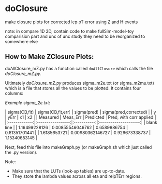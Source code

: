 # doClosure
make closure plots for corrected lep pT error using Z and H events

note:
in compare 1D 2D, contain code to make fullSim-model-toy comparision part and unc of unc study
they need to be reorganized to somewhere else

## How to Make ZClosure Plots:
doAllClosure\_mZ.py has a function called `doAllClosure` which calls the file *doClosure\_mZ.py*.

Ultimately *doClosure\_mZ.py* produces sigma\_m2e.txt (or sigma\_m2mu.txt) which is a file that stores 
all the values to be plotted. It contains four columns:

*Example sigma\_2e.txt*:

| sigma(CB,fit) | sigma(CB,fit,err) | sigma(pred) | sigma(pred,corrected) |
| y             |             yErr  |     x1      |                x2     |
| Measured      |    Meas\_Err      | Predicted   |  Pred, with corr applied | 
|:-------------:|:-----------------:|:-----------:|:---------------------:|
|  blank line |
| 1.19499228126 | 0.00855546049762  | 0.6589886754 |  0.81351701441 |
| 1.6185653721 | 0.00980362146727  | 0.926673338737 | 1.15340653145 |

Next, feed this file into makeGraph.py (or makeGraph.sh which just called the .py version).

Note:
 * Make sure that the LUTs (look-up tables) are up-to-date.
  * They store the lambda values across all eta and relpTErr regions.
